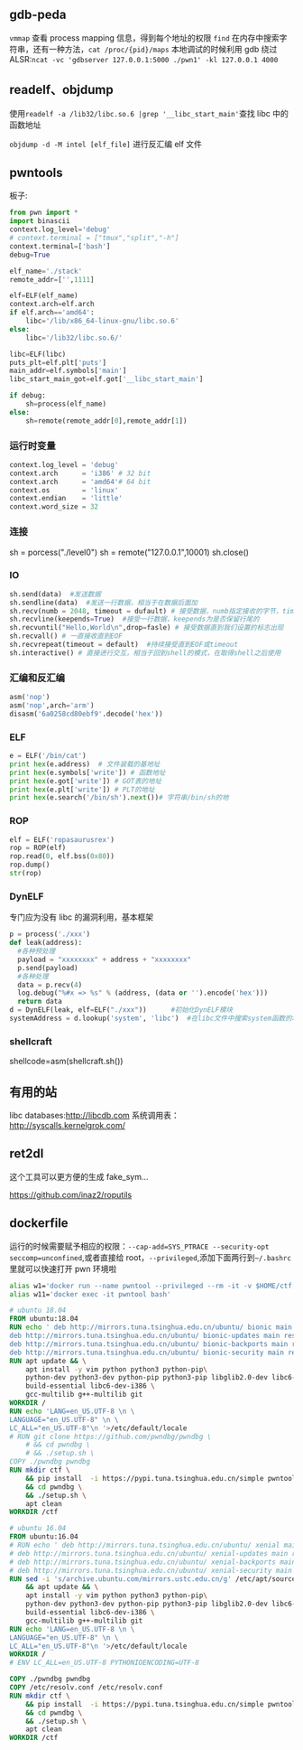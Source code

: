 ## gdb-peda

`vmmap`
查看 process mapping 信息，得到每个地址的权限
`find` 在内存中搜索字符串，还有一种方法，`cat /proc/{pid}/maps`
本地调试的时候利用 gdb 绕过 ALSR:`ncat -vc 'gdbserver 127.0.0.1:5000 ./pwn1' -kl 127.0.0.1 4000`

## readelf、objdump

使用`readelf -a /lib32/libc.so.6 |grep '__libc_start_main'`查找 libc 中的函数地址

`objdump -d -M intel [elf_file]` 进行反汇编 elf 文件

## pwntools

板子:

```py
from pwn import *
import binascii
context.log_level='debug'
# context.terminal = ["tmux","split","-h"]
context.terminal=['bash']
debug=True

elf_name='./stack'
remote_addr=['',1111]

elf=ELF(elf_name)
context.arch=elf.arch
if elf.arch=='amd64':
    libc='/lib/x86_64-linux-gnu/libc.so.6'
else:
    libc='/lib32/libc.so.6/'

libc=ELF(libc)
puts_plt=elf.plt['puts']
main_addr=elf.symbols['main']
libc_start_main_got=elf.got['__libc_start_main']

if debug:
    sh=process(elf_name)
else:
    sh=remote(remote_addr[0],remote_addr[1])
```

### 运行时变量

```py
context.log_level = 'debug'
context.arch      = 'i386' # 32 bit
context.arch      = 'amd64'# 64 bit
context.os        = 'linux'
context.endian    = 'little'
context.word_size = 32
```

### 连接

sh = porcess("./level0")
sh = remote("127.0.0.1",10001)
sh.close()

### IO

```py
sh.send(data)  #发送数据
sh.sendline(data)  #发送一行数据，相当于在数据后面加
sh.recv(numb = 2048, timeout = dufault) # 接受数据，numb指定接收的字节，timeout指定超时
sh.recvline(keepends=True)  #接受一行数据，keepends为是否保留行尾的
sh.recvuntil("Hello,World\n",drop=fasle) # 接受数据直到我们设置的标志出现
sh.recvall() # 一直接收直到EOF
sh.recvrepeat(timeout = default)  #持续接受直到EOF或timeout
sh.interactive() # 直接进行交互，相当于回到shell的模式，在取得shell之后使用
```

### 汇编和反汇编

```py
asm('nop')
asm('nop',arch='arm')
disasm('6a0258cd80ebf9'.decode('hex'))
```

### ELF

```py
e = ELF('/bin/cat')
print hex(e.address)  # 文件装载的基地址
print hex(e.symbols['write']) # 函数地址
print hex(e.got['write']) # GOT表的地址
print hex(e.plt['write']) # PLT的地址
print hex(e.search('/bin/sh').next())# 字符串/bin/sh的地
```

### ROP

```py
elf = ELF('ropasaurusrex')
rop = ROP(elf)
rop.read(0, elf.bss(0x80))
rop.dump()
str(rop)
```

### DynELF

专门应为没有 libc 的漏洞利用，基本框架

```py
p = process('./xxx')
def leak(address):
  #各种预处理
  payload = "xxxxxxxx" + address + "xxxxxxxx"
  p.send(payload)
  #各种处理
  data = p.recv(4)
  log.debug("%#x => %s" % (address, (data or '').encode('hex')))
  return data
d = DynELF(leak, elf=ELF("./xxx"))      #初始化DynELF模块
systemAddress = d.lookup('system', 'libc')  #在libc文件中搜索system函数的地址
```

### shellcraft

shellcode=asm(shellcraft.sh())

## 有用的站

libc databases:http://libcdb.com
系统调用表：http://syscalls.kernelgrok.com/

## ret2dl

这个工具可以更方便的生成 fake_sym...

https://github.com/inaz2/roputils

## dockerfile

运行的时候需要赋予相应的权限：`--cap-add=SYS_PTRACE --security-opt seccomp=unconfined`,或者直接给 root，`--privileged`,添加下面两行到`~/.bashrc`里就可以快速打开 pwn 环境啦

```sh
alias w1='docker run --name pwntool --privileged --rm -it -v $HOME/ctf:/ctf/ pwntool /bin/bash'
alias w11='docker exec -it pwntool bash'
```

```dockerfile
# ubuntu 18.04
FROM ubuntu:18.04
RUN echo ' deb http://mirrors.tuna.tsinghua.edu.cn/ubuntu/ bionic main restricted universe multiverse \n \
deb http://mirrors.tuna.tsinghua.edu.cn/ubuntu/ bionic-updates main restricted universe multiverse \n \
deb http://mirrors.tuna.tsinghua.edu.cn/ubuntu/ bionic-backports main restricted universe multiverse \n \
deb http://mirrors.tuna.tsinghua.edu.cn/ubuntu/ bionic-security main restricted universe multiverse \n '> /etc/apt/sources.list
RUN apt update && \
    apt install -y vim python python3 python-pip\
    python-dev python3-dev python-pip python3-pip libglib2.0-dev libc6-dbg \
    build-essential libc6-dev-i386 \
    gcc-multilib g++-multilib git
WORKDIR /
RUN echo 'LANG=en_US.UTF-8 \n \
LANGUAGE="en_US.UTF-8" \n \
LC_ALL="en_US.UTF-8"\n '>/etc/default/locale
# RUN git clone https://github.com/pwndbg/pwndbg \
    # && cd pwndbg \
    # && ./setup.sh \
COPY ./pwndbg pwndbg
RUN mkdir ctf \
    && pip install  -i https://pypi.tuna.tsinghua.edu.cn/simple pwntools \
    && cd pwndbg \
    && ./setup.sh \
    apt clean
WORKDIR /ctf
```

```dockerfile
# ubuntu 16.04
FROM ubuntu:16.04
# RUN echo ' deb http://mirrors.tuna.tsinghua.edu.cn/ubuntu/ xenial main restricted universe multiverse \n \
# deb http://mirrors.tuna.tsinghua.edu.cn/ubuntu/ xenial-updates main restricted universe multiverse \n \
# deb http://mirrors.tuna.tsinghua.edu.cn/ubuntu/ xenial-backports main restricted universe multiverse \n \
# deb http://mirrors.tuna.tsinghua.edu.cn/ubuntu/ xenial-security main restricted universe multiverse \n '> /etc/apt/sources.list
RUN sed -i 's/archive.ubuntu.com/mirrors.ustc.edu.cn/g' /etc/apt/sources.list \
    && apt update && \
    apt install -y vim python python3 python-pip\
    python-dev python3-dev python-pip python3-pip libglib2.0-dev libc6-dbg \
    build-essential libc6-dev-i386 \
    gcc-multilib g++-multilib git
RUN echo 'LANG=en_US.UTF-8 \n \
LANGUAGE="en_US.UTF-8" \n \
LC_ALL="en_US.UTF-8"\n '>/etc/default/locale
WORKDIR /
# ENV LC_ALL=en_US.UTF-8 PYTHONIOENCODING=UTF-8

COPY ./pwndbg pwndbg
COPY /etc/resolv.conf /etc/resolv.conf
RUN mkdir ctf \
    && pip install  -i https://pypi.tuna.tsinghua.edu.cn/simple pwntools \
    && cd pwndbg \
    && ./setup.sh \
    apt clean
WORKDIR /ctf
```
